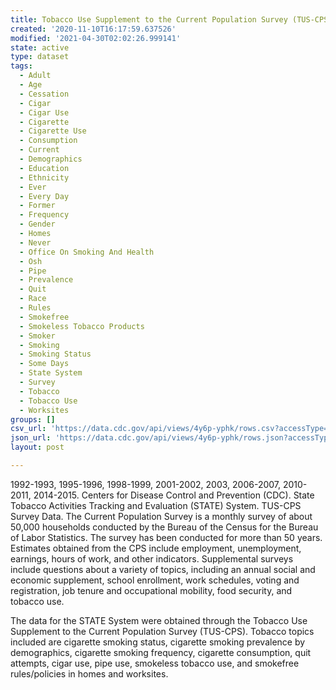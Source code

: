 ```yaml
---
title: Tobacco Use Supplement to the Current Population Survey (TUS-CPS) Data
created: '2020-11-10T16:17:59.637526'
modified: '2021-04-30T02:02:26.999141'
state: active
type: dataset
tags:
  - Adult
  - Age
  - Cessation
  - Cigar
  - Cigar Use
  - Cigarette
  - Cigarette Use
  - Consumption
  - Current
  - Demographics
  - Education
  - Ethnicity
  - Ever
  - Every Day
  - Former
  - Frequency
  - Gender
  - Homes
  - Never
  - Office On Smoking And Health
  - Osh
  - Pipe
  - Prevalence
  - Quit
  - Race
  - Rules
  - Smokefree
  - Smokeless Tobacco Products
  - Smoker
  - Smoking
  - Smoking Status
  - Some Days
  - State System
  - Survey
  - Tobacco
  - Tobacco Use
  - Worksites
groups: []
csv_url: 'https://data.cdc.gov/api/views/4y6p-yphk/rows.csv?accessType=DOWNLOAD'
json_url: 'https://data.cdc.gov/api/views/4y6p-yphk/rows.json?accessType=DOWNLOAD'
layout: post

---
```

1992-1993, 1995-1996, 1998-1999, 2001-2002, 2003, 2006-2007, 2010-2011, 2014-2015.   Centers for Disease Control and Prevention (CDC). State Tobacco Activities Tracking and Evaluation (STATE) System.  TUS-CPS Survey Data.  The Current Population Survey is a monthly survey of about 50,000 households conducted by the Bureau of the Census for the Bureau of Labor Statistics. The survey has been conducted for more than 50 years. Estimates obtained from the CPS include employment, unemployment, earnings, hours of work, and other indicators. Supplemental surveys include questions about a variety of topics, including an annual social and economic supplement, school enrollment, work schedules, voting and registration, job tenure and occupational mobility, food security, and tobacco use.

The data for the STATE System were obtained through the Tobacco Use Supplement to the Current Population Survey (TUS-CPS).  Tobacco topics included are cigarette smoking status, cigarette smoking prevalence by demographics, cigarette smoking frequency, cigarette consumption, quit attempts, cigar use, pipe use, smokeless tobacco use, and smokefree rules/policies in homes and worksites.

